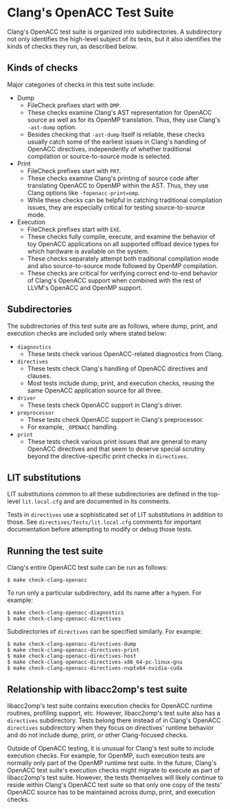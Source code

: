 # Clang's OpenACC Test Suite

Clang's OpenACC test suite is organized into subdirectories.  A
subdirectory not only identifies the high-level subject of its tests,
but it also identifies the kinds of checks they run, as described
below.

## Kinds of checks

Major categories of checks in this test suite include:

* Dump
    * FileCheck prefixes start with `DMP`.
    * These checks examine Clang's AST representation for OpenACC
      source as well as for its OpenMP translation.  Thus, they use
      Clang's `-ast-dump` option.
    * Besides checking that `-ast-dump` itself is reliable, these
      checks usually catch some of the earliest issues in Clang's
      handling of OpenACC directives, independently of whether
      traditional compilation or source-to-source mode is selected.
* Print
    * FileCheck prefixes start with `PRT`.
    * These checks examine Clang's printing of source code after
      translating OpenACC to OpenMP within the AST.  Thus, they use
      Clang options like `-fopenacc-print=omp`.
    * While these checks can be helpful in catching traditional
      compilation issues, they are especially critical for testing
      source-to-source mode.
* Execution
    * FileCheck prefixes start with `EXE`.
    * These checks fully compile, execute, and examine the behavior of
      toy OpenACC applications on all supported offload device types
      for which hardware is available on the system.
    * These checks separately attempt both traditional compilation
      mode and also source-to-source mode followed by OpenMP
      compilation.
    * These checks are critical for verifying correct end-to-end
      behavior of Clang's OpenACC support when combined with the rest
      of LLVM's OpenACC and OpenMP support.

## Subdirectories

The subdirectories of this test suite are as follows, where dump,
print, and execution checks are included only where stated below:

* `diagnostics`
    * These tests check various OpenACC-related diagnostics from
      Clang.
* `directives`
    * These tests check Clang's handling of OpenACC directives and
      clauses.
    * Most tests include dump, print, and execution checks, reusing
      the same OpenACC application source for all three.
* `driver`
    * These tests check OpenACC support in Clang's driver.
* `preprocessor`
    * These tests check OpenACC support in Clang's preprocessor.
    * For example, `_OPENACC` handling.
* `print`
    * These tests check various print issues that are general to many
      OpenACC directives and that seem to deserve special scrutiny
      beyond the directive-specific print checks in `directives`.

## LIT substitutions

LIT substitutions common to all these subdirectories are defined in
the top-level `lit.local.cfg` and are documented in its comments.

Tests in `directives` use a sophisticated set of LIT substitutions in
addition to those.  See `directives/Tests/lit.local.cfg` comments for
important documentation before attempting to modify or debug those
tests.

## Running the test suite

Clang's entire OpenACC test suite can be run as follows:

```
$ make check-clang-openacc
```

To run only a particular subdirectory, add its name after a hypen.
For example:

```
$ make check-clang-openacc-diagnostics
$ make check-clang-openacc-directives
```

Subdirectories of `directives` can be specified similarly.  For
example:

```
$ make check-clang-openacc-directives-dump
$ make check-clang-openacc-directives-print
$ make check-clang-openacc-directives-host
$ make check-clang-openacc-directives-x86_64-pc-linux-gnu
$ make check-clang-openacc-directives-nvptx64-nvidia-cuda
```

## Relationship with libacc2omp's test suite

libacc2omp's test suite contains execution checks for OpenACC runtime
routines, profiling support, etc.  However, libacc2omp's test suite
also has a `directives` subdirectory.  Tests belong there instead of
in Clang's OpenACC `directives` subdirectory when they focus on
directives' runtime behavior and do not include dump, print, or other
Clang-focused checks.

Outside of OpenACC testing, it is unusual for Clang's test suite to
include execution checks.  For example, for OpenMP, such execution
tests are normally only part of the OpenMP runtime test suite.  In the
future, Clang's OpenACC test suite's execution checks might migrate to
execute as part of libacc2omp's test suite.  However, the tests
themselves will likely continue to reside within Clang's OpenACC test
suite so that only one copy of the tests' OpenACC source has to be
maintained across dump, print, and execution checks.

